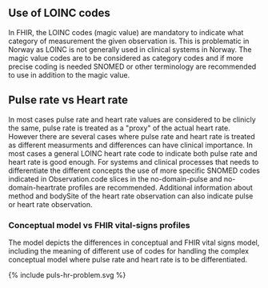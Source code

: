 ## Use of LOINC codes

In FHIR, the LOINC codes (magic value) are mandatory to indicate what category of measurement the given observation is. This is problematic in Norway as LOINC is not generally used in clinical systems in Norway. The magic value codes are to be considered as category codes and if more precise coding is needed SNOMED or other terminology are recommended to use in addition to the magic value.  

## Pulse rate vs Heart rate

In most cases pulse rate and heart rate values are considered to be clinicly the same, pulse rate is treated as a "proxy" of the actual heart rate. However there are several cases where pulse rate and heart rate is treated as different measurments and differences can have clinical importance. In most cases a general LOINC heart rate code to indicate both pulse rate and heart rate is good enough. For systems and clinical processes that needs to differentiate the different concepts the use of more specific SNOMED codes indicated in Observation.code slices in the no-domain-pulse and no-domain-heartrate profiles are recommended. Additional information about method and bodySite of the heart rate observation can also indicate pulse or heart rate observation.

### Conceptual model vs FHIR vital-signs profiles

The model depicts the differences in conceptual and FHIR vital signs model, including the meaning of different use of codes for handling the complex conceptual model where pulse rate and heart rate is to be differentiated.

<div>{% include puls-hr-problem.svg %}</div>
